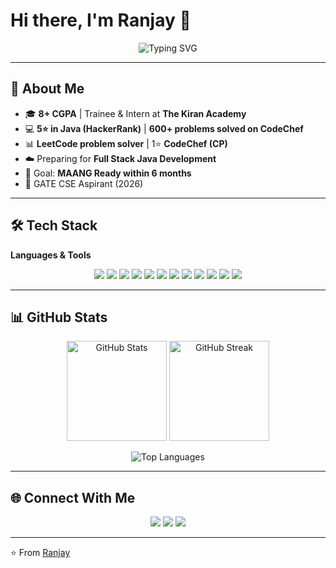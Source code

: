 # Hi there, I'm Ranjay 👋  

<p align="center">
  <img src="https://readme-typing-svg.herokuapp.com?font=Courier+New&size=24&duration=4000&color=00FF00&center=true&vCenter=true&lines=Full+Stack+Java+Developer;Aspiring+MAANG+Engineer;Data+Analytics+Enthusiast;Lifelong+Learner" alt="Typing SVG" />
</p>  

---

## 🚀 About Me  
- 🎓 **8+ CGPA** | Trainee & Intern at **The Kiran Academy**  
- 💻 **5⭐ in Java (HackerRank)** | **600+ problems solved on CodeChef**  
- 📊 **LeetCode problem solver** | 1⭐ **CodeChef (CP)**  
- ☁️ Preparing for **Full Stack Java Development**  
- 🎯 Goal: **MAANG Ready within 6 months**  
- 📘 GATE CSE Aspirant (2026)  

---

## 🛠️ Tech Stack  

**Languages & Tools**  
<p align="center">
  <img src="https://img.shields.io/badge/Java-ED8B00?style=for-the-badge&logo=openjdk&logoColor=white" />
  <img src="https://img.shields.io/badge/Spring-6DB33F?style=for-the-badge&logo=spring&logoColor=white" />
  <img src="https://img.shields.io/badge/Hibernate-59666C?style=for-the-badge&logo=hibernate&logoColor=white" />
  <img src="https://img.shields.io/badge/MySQL-005C84?style=for-the-badge&logo=mysql&logoColor=white" />
  <img src="https://img.shields.io/badge/MongoDB-4EA94B?style=for-the-badge&logo=mongodb&logoColor=white" />
  <img src="https://img.shields.io/badge/React-20232A?style=for-the-badge&logo=react&logoColor=61DAFB" />
  <img src="https://img.shields.io/badge/Node.js-43853D?style=for-the-badge&logo=node.js&logoColor=white" />
  <img src="https://img.shields.io/badge/Express.js-404D59?style=for-the-badge" />
  <img src="https://img.shields.io/badge/TypeScript-007ACC?style=for-the-badge&logo=typescript&logoColor=white" />
  <img src="https://img.shields.io/badge/JavaScript-F7DF1E?style=for-the-badge&logo=javascript&logoColor=black" />
  <img src="https://img.shields.io/badge/HTML5-E34F26?style=for-the-badge&logo=html5&logoColor=white" />
  <img src="https://img.shields.io/badge/CSS3-1572B6?style=for-the-badge&logo=css3&logoColor=white" />
</p>  

---

## 📊 GitHub Stats  

<p align="center">
  <img src="https://github-readme-stats.vercel.app/api?username=ranjay24&show_icons=true&theme=radical" alt="GitHub Stats" height="160px"/>
  <img src="https://github-readme-streak-stats.herokuapp.com/?user=ranjay24&theme=radical" alt="GitHub Streak" height="160px"/>
</p>  

<p align="center">
  <img src="https://github-readme-stats.vercel.app/api/top-langs/?username=ranjay24&layout=compact&theme=radical" alt="Top Languages" />
</p>  

---

## 🌐 Connect With Me  

<p align="center">
  <a href="https://github.com/ranjay24"><img src="https://img.shields.io/badge/GitHub-181717?style=for-the-badge&logo=github&logoColor=white"/></a>
  <a href="https://www.linkedin.com/in/ranjay-singh"><img src="https://img.shields.io/badge/LinkedIn-0077B5?style=for-the-badge&logo=linkedin&logoColor=white"/></a>
  <a href="mailto:ranjay.dev24@gmail.com"><img src="https://img.shields.io/badge/Gmail-D14836?style=for-the-badge&logo=gmail&logoColor=white"/></a>
</p>  

---
⭐️ From [Ranjay](https://github.com/ranjay24)
